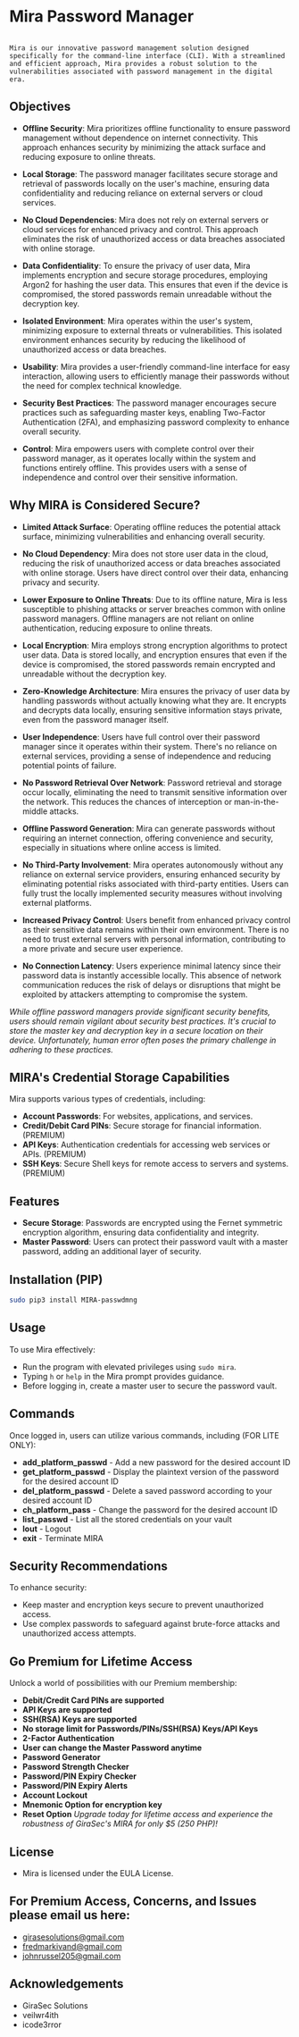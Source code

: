 # Mira Password Manager 
                                                                                   Mira is our innovative password management solution designed specifically for the command-line interface (CLI). With a streamlined and efficient approach, Mira provides a robust solution to the vulnerabilities associated with password management in the digital era. 
                                                                                      
## Objectives

- **Offline Security**: Mira prioritizes offline functionality to ensure password management without dependence on internet connectivity. This approach enhances security by minimizing the attack surface and reducing exposure to online threats.                     
- **Local Storage**: The password manager facilitates secure storage and retrieval of passwords locally on the user's machine, ensuring data confidentiality and reducing reliance on external servers or cloud services.

- **No Cloud Dependencies**: Mira does not rely on external servers or cloud services for enhanced privacy and control. This approach eliminates the risk of unauthorized access or data breaches associated with online storage.

- **Data Confidentiality**: To ensure the privacy of user data, Mira implements encryption and secure storage procedures, employing Argon2 for hashing the user data. This ensures that even if the device is compromised, the stored passwords remain unreadable without the decryption key.

- **Isolated Environment**: Mira operates within the user's system, minimizing exposure to external threats or vulnerabilities. This isolated environment enhances security by reducing the likelihood of unauthorized access or data breaches.

- **Usability**: Mira provides a user-friendly command-line interface for easy interaction, allowing users to efficiently manage their passwords without the need for complex technical knowledge.

- **Security Best Practices**: The password manager encourages secure practices such as safeguarding master keys, enabling Two-Factor Authentication (2FA), and emphasizing password complexity to enhance overall security.

- **Control**: Mira empowers users with complete control over their password manager, as it operates locally within the system and functions entirely offline. This provides users with a sense of independence and control over their sensitive information.

## Why MIRA is Considered Secure?

- **Limited Attack Surface**: Operating offline reduces the potential attack surface, minimizing vulnerabilities and enhancing overall security.

- **No Cloud Dependency**: Mira does not store user data in the cloud, reducing the risk of unauthorized access or data breaches associated with online storage. Users have direct control over their data, enhancing privacy and security.

- **Lower Exposure to Online Threats**: Due to its offline nature, Mira is less susceptible to phishing attacks or server breaches common with online password managers. Offline managers are not reliant on online authentication, reducing exposure to online threats.

- **Local Encryption**: Mira employs strong encryption algorithms to protect user data. Data is stored locally, and encryption ensures that even if the device is compromised, the stored passwords remain encrypted and unreadable without the decryption key.

- **Zero-Knowledge Architecture**: Mira ensures the privacy of user data by handling passwords without actually knowing what they are. It encrypts and decrypts data locally, ensuring sensitive information stays private, even from the password manager itself.

- **User Independence**: Users have full control over their password manager since it operates within their system. There's no reliance on external services, providing a sense of independence and reducing potential points of failure.

- **No Password Retrieval Over Network**: Password retrieval and storage occur locally, eliminating the need to transmit sensitive information over the network. This reduces the chances of interception or man-in-the-middle attacks.

- **Offline Password Generation**: Mira can generate passwords without requiring an internet connection, offering convenience and security, especially in situations where online access is limited.

- **No Third-Party Involvement**: Mira operates autonomously without any reliance on external service providers, ensuring enhanced security by eliminating potential risks associated with third-party entities. Users can fully trust the locally implemented security measures without involving external platforms.

- **Increased Privacy Control**: Users benefit from enhanced privacy control as their sensitive data remains within their own environment. There is no need to trust external servers with personal information, contributing to a more private and secure user experience.

- **No Connection Latency**: Users experience minimal latency since their password data is instantly accessible locally. This absence of network communication reduces the risk of delays or disruptions that might be exploited by attackers attempting to compromise the system.

*While offline password managers provide significant security benefits, users should remain vigilant about security best practices. It's crucial to store the master key and decryption key in a secure location on their device. Unfortunately, human error often poses the primary challenge in adhering to these practices.*

## MIRA's Credential Storage Capabilities

Mira supports various types of credentials, including:

- **Account Passwords**: For websites, applications, and services.
- **Credit/Debit Card PINs**: Secure storage for financial information. (PREMIUM)
- **API Keys**: Authentication credentials for accessing web services or APIs. (PREMIUM)
- **SSH Keys**: Secure Shell keys for remote access to servers and systems. (PREMIUM)

## Features

- **Secure Storage**: Passwords are encrypted using the Fernet symmetric encryption algorithm, ensuring data confidentiality and integrity.
- **Master Password**: Users can protect their password vault with a master password, adding an additional layer of security.

## Installation (PIP)
```bash
sudo pip3 install MIRA-passwdmng
```

## Usage

To use Mira effectively:

- Run the program with elevated privileges using `sudo mira`.
- Typing `h` or `help` in the Mira prompt provides guidance.
- Before logging in, create a master user to secure the password vault.

## Commands

Once logged in, users can utilize various commands, including (FOR LITE ONLY):

- **add_platform_passwd** - Add a new password for the desired account ID
- **get_platform_passwd** - Display the plaintext version of the password for the desired account ID
- **del_platform_passwd** - Delete a saved password according to your desired account ID
- **ch_platform_pass** - Change the password for the desired account ID
- **list_passwd** - List all the stored credentials on your vault
- **lout** - Logout
- **exit** - Terminate MIRA
## Security Recommendations

To enhance security:

- Keep master and encryption keys secure to prevent unauthorized access.
- Use complex passwords to safeguard against brute-force attacks and unauthorized access attempts.

## Go Premium for Lifetime Access
Unlock a world of possibilities with our Premium membership:
- **Debit/Credit Card PINs are supported**
- **API Keys are supported**
- **SSH(RSA) Keys are supported**
- **No storage limit for Passwords/PINs/SSH(RSA) Keys/API Keys**
- **2-Factor Authentication**
- **User can change the Master Password anytime**
- **Password Generator**
- **Password Strength Checker**
- **Password/PIN Expiry Checker**
- **Password/PIN Expiry Alerts**
- **Account Lockout**
- **Mnemonic Option for encryption key**
- **Reset Option**
*Upgrade today for lifetime access and experience the robustness of GiraSec's MIRA for only $5 (250 PHP)!*

## License

- Mira is licensed under the EULA License.

## For Premium Access, Concerns, and Issues please email us here:
- girasesolutions@gmail.com
- fredmarkivand@gmail.com
- johnrussel205@gmail.com

## Acknowledgements

- GiraSec Solutions
- veilwr4ith
- icode3rror